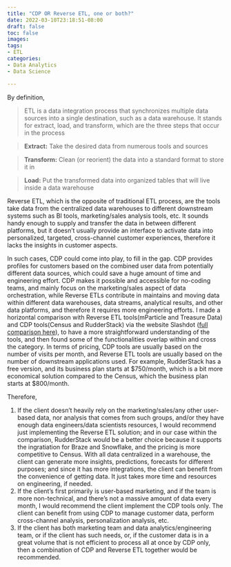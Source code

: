 ```yaml
---
title: "CDP OR Reverse ETL, one or both?"
date: 2022-03-10T23:18:51-08:00
draft: false
toc: false
images:
tags:
- ETL 
categories:	
- Data Analytics
- Data Science

---
```


By definition, 

> ETL is a data integration process that synchronizes multiple data sources into a single destination, such as a data warehouse. It stands for extract, load, and transform, which are the three steps that occur in the process 

> **Extract:** Take the desired data from numerous tools and sources

> **Transform:** Clean (or reorient) the data into a standard format to store it in 

> **Load:** Put the transformed data into organized tables that will live inside a data warehouse

Reverse ETL, which is the opposite of traditional ETL process, are the tools take data from the centralized data warehouses to different downstream systems such as BI tools, marketing/sales analysis tools, etc. It sounds handy enough to supply and transfer the data in between different platforms, but it doesn’t usually provide an interface to activate data into personalized, targeted, cross-channel customer experiences, therefore it lacks the insights in customer aspects. 

In such cases, CDP could come into play, to fill in the gap. CDP provides profiles for customers based on the combined user data from potentially different data sources, which could save a huge amount of time and engineering effort. CDP makes it possible and accessible for no-coding teams, and mainly focus on the marketing/sales aspect of data orchestration, while Reverse ETLs contribute in maintains and moving data within different data warehouses, data streams, analytical results, and other data platforms, and therefore it requires more engineering efforts. 
I made a horizontal comparison with Reverse ETL tools(mParticle and Treasure Data) and CDP tools(Census and RudderStack) via the website Slashdot ([full comparison here](https://slashdot.org/software/comparison/mParticle-vs-Treasure-Data-vs-Census-vs-RudderStack/)), to have a more straightforward understanding of the tools, and then found some of the functionalities overlap within and cross the category. In terms of pricing, CDP tools are usually based on the number of visits per month, and Reverse ETL tools are usually based on the number of downstream applications used. For example, RudderStack has a free version, and its business plan starts at $750/month, which is a bit more economical solution compared to the Census, which the business plan starts at $800/month. 

Therefore, 

1. If the client doesn’t heavily rely on the marketing/sales/any other user-based data, nor analysis that comes from such groups, and/or they have enough data engineers/data scientists resources, I would recommend just implementing the Reverse ETL solution; and in our case within the comparison, RudderStack would be a better choice because it supports the ingratiation for Braze and Snowflake, and the pricing is more competitive to Census. With all data centralized in a warehouse, the client can generate more insights, predictions, forecasts for different purposes; and since it has more integrations, the client can benefit from the convenience of getting data. It just takes more time and resources on engineering, if needed.
2. If the client’s first primarily is user-based marketing, and if the team is more non-technical, and there’s not a massive amount of data every month, I would recommend the client implement the CDP tools only. The client can benefit from using CDP to manage customer data, perform cross-channel analysis, personalization analysis, etc. 
3. If the client has both marketing team and data analytics/engineering team, or if the client has such needs, or, if the customer data is in a great volume that is not efficient to process all at once by CDP only, then a combination of CDP and Reverse ETL together would be recommended.
